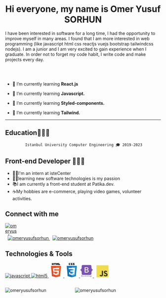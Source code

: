 
<h1 align="center">
  Hi everyone, my name is Omer Yusuf SORHUN
</h1> 


I have been interested in software for a long time, I had the opportunity to improve myself in many areas. I found that I am more interested in web programming (like javascript html css reactjs vuejs bootstrap tailwindcss nodejs). I am a junior and I am very excited to gain experience when I graduate. In order not to forget my code habit, I write code and make projects every day.

<br>
<br>

- 🌱 I’m currently learning **React.js**

- 🌱 I’m currently learning **Javascript.**

- 🌱 I’m currently learning **Styled-components.**

- 🌱 I’m currently learning **Tailwind.**
<hr>

## Education👨🏻‍🎓
             Istanbul University Computer Engineering 🎓 2019-2023

## Front-end Developer 👨🏼‍💻

- 👨‍⚕️I'm an intern at isteCenter
- 👨‍💻learning new software technologies is my passion
- 📚I am currently a front-end student at Patika.dev.
- ☕My hobbies are e-commerce, playing video games, volunteer activities.



## Connect with me

  <a href="https://instagram.com/omeryusufsrhn" target="_blank"> <img src="https://upload.wikimedia.org/wikipedia/commons/9/96/Instagram.svg" alt="omeryusufsorhun" width="40" height="40" style="margin-right: 21em; display:block"/> </a> &nbsp;
  <a href="https://www.linkedin.com/in/%C3%B6mer-yusuf-sorhun-242045211/" target="_blank"> <img src="https://raw.githubusercontent.com/rahuldkjain/github-profile-readme-generator/master/src/images/icons/Social/linked-in-alt.svg" alt="omeryusufsorhun" width="35" height="45"/> </a> &nbsp;
  <a href="https://github.com/omeryusufsorhun" target="_blank"> <img src="https://visualstudio.microsoft.com/wp-content/uploads/2021/09/Octocat-1.svg" alt="omeryusufsorhun" width="40" height="45" /> </a> 

 

## Technologies & Tools

<p align="left"> 
   <a href="https://vuejs.org/" target="_blank"> <img src="https://upload.wikimedia.org/wikipedia/commons/thumb/9/95/Vue.js_Logo_2.svg/640px-Vue.js_Logo_2.svg.png" alt="javascript" width="40" height="40"/> </a>
  <a href="https://tr.reactjs.org/" target="_blank"> <img src="https://www.pngitem.com/pimgs/m/664-6644509_icon-react-js-logo-hd-png-download.png" alt="html5" width="41" height="41"/> </a>
  <a href="https://www.w3schools.com/html/" target="_blank"> <img src="https://raw.githubusercontent.com/devicons/devicon/master/icons/html5/html5-original-wordmark.svg" alt="html5" width="47" height="47"/> </a> 
  <a href="https://www.w3schools.com/css/" target="_blank"> <img src="https://raw.githubusercontent.com/devicons/devicon/master/icons/css3/css3-original-wordmark.svg" alt="css3" width="47" height="47"/> </a> 
  <a href="https://getbootstrap.com" target="_blank"> <img src="https://raw.githubusercontent.com/devicons/devicon/master/icons/bootstrap/bootstrap-plain-wordmark.svg" alt="bootstrap" width="41" height="41"/> </a> &nbsp;
  <a href="https://developer.mozilla.org/en-US/docs/Web/JavaScript" target="_blank"> <img src="https://raw.githubusercontent.com/devicons/devicon/master/icons/javascript/javascript-original.svg" alt="javascript" width="40" height="40"/> </a>
  
</p>

 
##
<p><img align="left" src="https://github-readme-stats.vercel.app/api/top-langs?username=omeryusufsorhun&show_icons=true&theme=radical&locale=en&layout=compact" width="44%" alt="omeryusufsorhun" /></p>
<p>&nbsp;<img align="rigt" src="https://github-readme-stats.vercel.app/api?username=omeryusufsorhun&show_icons=true&theme=radical" alt="omeryusufsorhun" width="53%" /></p>

[instagram]: https://www.instagram.com/omeryusufsrhn
[linkedin]: https://www.linkedin.com/in/%C3%B6mer-yusuf-sorhun-242045211/
[github]: https://github.com/omeryusufsorhun

